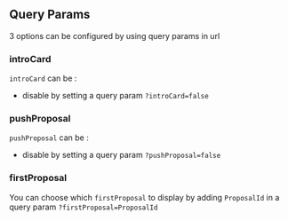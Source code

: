 ## Query Params

3 options can be configured by using query params in url

### introCard
```introCard``` can be :
- disable by setting a query param ```?introCard=false```


### pushProposal
```pushProposal``` can be :
- disable by setting a query param ```?pushProposal=false```


### firstProposal
You can choose which ```firstProposal``` to display by adding ```ProposalId``` in a query param ```?firstProposal=ProposalId```